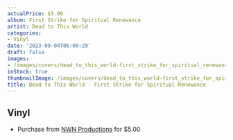 ```yaml
---
actualPrice: $5.00
album: First Strike for Spiritual Renewance
artist: Dead to This World
categories:
- Vinyl
date: '2023-09-04T06:00:29'
draft: false
images:
- /images/covers/dead_to_this_world-first_strike_for_spiritual_renewance.jpg
inStock: true
thumbnailImage: /images/covers/dead_to_this_world-first_strike_for_spiritual_renewance-thumb.jpg
title: Dead to This World - First Strike for Spiritual Renewance
---
```


## Vinyl
* Purchase from [NWN Productions](http://shop.nwnprod.com/index.php?route=product/product&path=75&product_id=39257&sort=pd.name&order=ASC) for $5.00
